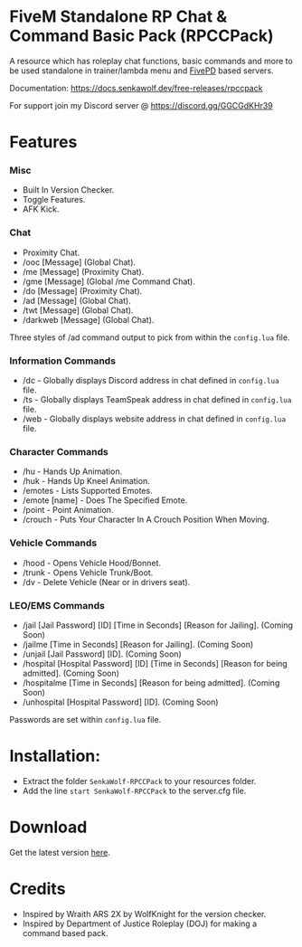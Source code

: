# FiveM Standalone RP Chat & Command Basic Pack (RPCCPack)

A resource which has roleplay chat functions, basic commands and more to be used standalone in trainer/lambda menu and [FivePD](https://gtapolicemods.com/index.php?/files/file/808-fivepd/) based servers.

Documentation: https://docs.senkawolf.dev/free-releases/rpccpack

For support join my Discord server @ https://discord.gg/GGCGdKHr39

# Features
### Misc
- Built In Version Checker.
- Toggle Features.
- AFK Kick.

### Chat
- Proximity Chat.
- /ooc [Message] (Global Chat).
- /me [Message] (Proximity Chat).
- /gme [Message] (Global /me Command Chat).
- /do [Message] (Proximity Chat).
- /ad [Message] (Global Chat).
- /twt [Message] (Global Chat).
- /darkweb [Message] (Global Chat).

Three styles of /ad command output to pick from within the `config.lua` file.

### Information Commands
- /dc - Globally displays Discord address in chat defined in `config.lua` file.
- /ts - Globally displays TeamSpeak address in chat defined in `config.lua` file.
- /web - Globally displays website address in chat defined in `config.lua` file.


### Character Commands
- /hu - Hands Up Animation.
- /huk - Hands Up Kneel Animation.
- /emotes - Lists Supported Emotes.
- /emote [name] - Does The Specified Emote.
- /point - Point Animation.
- /crouch - Puts Your Character In A Crouch Position When Moving.

### Vehicle Commands
- /hood - Opens Vehicle Hood/Bonnet.
- /trunk - Opens Vehicle Trunk/Boot.
- /dv - Delete Vehicle (Near or in drivers seat).

### LEO/EMS Commands
- /jail [Jail Password] [ID] [Time in Seconds] [Reason for Jailing]. (Coming Soon)
- /jailme [Time in Seconds] [Reason for Jailing]. (Coming Soon)
- /unjail [Jail Password] [ID]. (Coming Soon)
- /hospital [Hospital Password] [ID] [Time in Seconds] [Reason for being admitted]. (Coming Soon)
- /hospitalme [Time in Seconds] [Reason for being admitted]. (Coming Soon)
- /unhospital [Hospital Password] [ID]. (Coming Soon)

Passwords are set within `config.lua` file.

# Installation:
- Extract the folder `SenkaWolf-RPCCPack` to your resources folder.
- Add the line `start SenkaWolf-RPCCPack` to the server.cfg file.

# Download
Get the latest version [here](https://github.com/SenkaWolf/FiveM_Standalone-RP-Chat-Command-Basic-Pack/releases/latest).

# Credits
- Inspired by Wraith ARS 2X by WolfKnight for the version checker.
- Inspired by Department of Justice Roleplay (DOJ) for making a command based pack.
